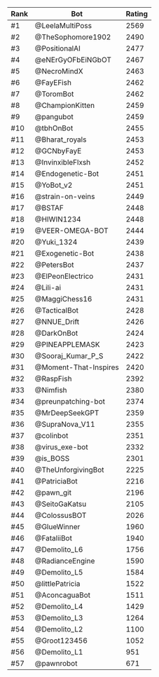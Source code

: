 Rank|Bot|Rating
---|---|---
#1|@LeelaMultiPoss|2569
#2|@TheSophomore1902|2490
#3|@PositionalAI|2477
#4|@eNErGyOFbEiNGbOT|2467
#5|@NecroMindX|2463
#6|@FayEFish|2462
#7|@ToromBot|2462
#8|@ChampionKitten|2459
#9|@pangubot|2459
#10|@tbhOnBot|2455
#11|@Bharat_royals|2453
#12|@GCNbyFayE|2453
#13|@InvinxibleFlxsh|2452
#14|@Endogenetic-Bot|2451
#15|@YoBot_v2|2451
#16|@strain-on-veins|2449
#17|@BSTAF|2448
#18|@HIWIN1234|2448
#19|@VEER-OMEGA-BOT|2444
#20|@Yuki_1324|2439
#21|@Exogenetic-Bot|2438
#22|@PetersBot|2437
#23|@ElPeonElectrico|2431
#24|@Lili-ai|2431
#25|@MaggiChess16|2431
#26|@TacticalBot|2428
#27|@NNUE_Drift|2426
#28|@DarkOnBot|2424
#29|@PINEAPPLEMASK|2423
#30|@Sooraj_Kumar_P_S|2422
#31|@Moment-That-Inspires|2420
#32|@RaspFish|2392
#33|@Nimfish|2380
#34|@preunpatching-bot|2374
#35|@MrDeepSeekGPT|2359
#36|@SupraNova_V11|2355
#37|@colinbot|2351
#38|@virus_exe-bot|2332
#39|@is_BOSS|2301
#40|@TheUnforgivingBot|2225
#41|@PatriciaBot|2216
#42|@pawn_git|2196
#43|@SeitoGaKatsu|2105
#44|@ColossusBOT|2026
#45|@GlueWinner|1960
#46|@FataliiBot|1940
#47|@Demolito_L6|1756
#48|@RadianceEngine|1590
#49|@Demolito_L5|1584
#50|@littlePatricia|1522
#51|@AconcaguaBot|1511
#52|@Demolito_L4|1429
#53|@Demolito_L3|1264
#54|@Demolito_L2|1100
#55|@Groot123456|1052
#56|@Demolito_L1|951
#57|@pawnrobot|671
